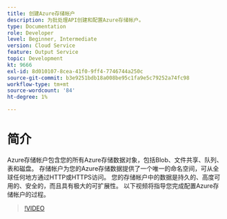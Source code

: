```yaml
---
title: 创建Azure存储帐户
description: 为批处理API创建和配置Azure存储帐户。
type: Documentation
role: Developer
level: Beginner, Intermediate
version: Cloud Service
feature: Output Service
topic: Development
kt: 9666
exl-id: 8d010107-8cea-41f0-9ff4-7746744a250c
source-git-commit: b3e9251bdb18a008be95c1fa9e5c79252a74fc98
workflow-type: tm+mt
source-wordcount: '84'
ht-degree: 1%

---
```


# 简介

Azure存储帐户包含您的所有Azure存储数据对象，包括Blob、文件共享、队列、表和磁盘。 存储帐户为您的Azure存储数据提供了一个唯一的命名空间，可从全球任何地方通过HTTP或HTTPS访问。 您的存储帐户中的数据是持久的、高度可用的、安全的，而且具有极大的可扩展性。
以下视频将指导您完成配置Azure存储帐户的过程。

>[!VIDEO](https://video.tv.adobe.com/v/340127?quality=12&learn=on)
